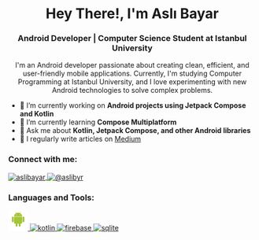 <h1 align="center">Hey There!, I'm Aslı Bayar</h1>
<h3 align="center">Android Developer | Computer Science Student at Istanbul University</h3>

<p align="center">
  I'm an Android developer passionate about creating clean, efficient, and user-friendly mobile applications. Currently, I'm studying Computer Programming at Istanbul University, and I love experimenting with new Android technologies to solve complex problems.
</p>

- 🔭 I’m currently working on **Android projects using Jetpack Compose and Kotlin**
- 🌱 I’m currently learning **Compose Multiplatform**
- 💬 Ask me about **Kotlin, Jetpack Compose, and other Android libraries**
- 📝 I regularly write articles on [Medium](https://medium.com/@aslibayar)

<h3 align="left">Connect with me:</h3>
<p align="left">
  <a href="https://linkedin.com/in/aslibayar" target="blank">
    <img align="center" src="https://raw.githubusercontent.com/rahuldkjain/github-profile-readme-generator/master/src/images/icons/Social/linked-in-alt.svg" alt="aslibayar" height="30" width="40" />
  </a>
  <a href="https://medium.com/@aslibayar" target="blank">
    <img align="center" src="https://raw.githubusercontent.com/rahuldkjain/github-profile-readme-generator/master/src/images/icons/Social/medium.svg" alt="@aslibyr" height="30" width="40" />
  </a>
</p>

<h3 align="left">Languages and Tools:</h3>
<p align="left">
  <!-- Android & Kotlin -->
  <a href="https://developer.android.com" target="_blank" rel="noreferrer"> 
    <img src="https://raw.githubusercontent.com/devicons/devicon/master/icons/android/android-original-wordmark.svg" alt="android" width="40" height="40"/> 
  </a> 
  <a href="https://kotlinlang.org" target="_blank" rel="noreferrer">
    <img src="https://www.vectorlogo.zone/logos/kotlinlang/kotlinlang-icon.svg" alt="kotlin" width="40" height="40"/> 
  </a> 
  
  <!-- Backend & Databases -->
  <a href="https://firebase.google.com/" target="_blank" rel="noreferrer">
    <img src="https://www.vectorlogo.zone/logos/firebase/firebase-icon.svg" alt="firebase" width="40" height="40"/> 
  </a> 
  <a href="https://www.sqlite.org/" target="_blank" rel="noreferrer">
    <img src="https://www.vectorlogo.zone/logos/sqlite/sqlite-icon.svg" alt="sqlite" width="40" height="40"/> 
  </a> 
</p>
